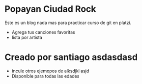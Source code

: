 # Popayan Ciudad Rock

Este es un blog nada mas para practicar curso de git en platzi.
* Agrega tus canciones favoritas
* lista por artista

# Creado por santiago asdasdasd
* incule otros ejemopos de alksdjkl asjd
* Disponible para todas las edades
